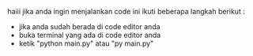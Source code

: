 haiii jika anda ingin menjalankan code ini ikuti beberapa langkah berikut :


- jika anda sudah berada di code editor anda
- buka terminal yang ada di code editor anda
- ketik "python main.py" atau "py main.py"
